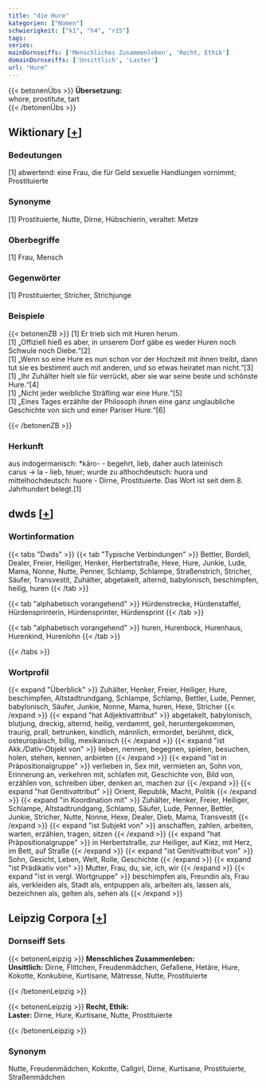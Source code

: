 ```yaml
---
title: "die Hure"
kategorien: ["Nomen"]
schwierigkeit: ["k1", "h4", "r15"]
tags:
series:
mainDornseiffs: ['Menschliches Zusammenleben', 'Recht, Ethik']
domainDornseiffs: ['Unsittlich', 'Laster']
url: "Hure"
---
```


{{< betonenÜbs >}}
**Übersetzung:**  
whore, prostitute, tart  
{{< /betonenÜbs >}}

## Wiktionary [[+](https://de.wiktionary.org/wiki/Hure)]

### Bedeutungen
[1] abwertend: eine Frau, die für Geld sexuelle Handlungen vornimmt; Prostituierte  

### Synonyme
[1] Prostituierte, Nutte, Dirne, Hübschlerin, veraltet: Metze  

### Oberbegriffe
[1] Frau, Mensch  

### Gegenwörter
[1] Prostituierter, Stricher, Strichjunge  

### Beispiele
{{< betonenZB >}}
[1] Er trieb sich mit Huren herum.  
[1] „Offiziell hieß es aber, in unserem Dorf gäbe es weder Huren noch Schwule noch Diebe.“[2]  
[1] „Wenn so eine Hure es nun schon vor der Hochzeit mit ihnen treibt, dann tut sie es bestimmt auch mit anderen, und so etwas heiratet man nicht.“[3]  
[1] „Ihr Zuhälter hielt sie für verrückt, aber sie war seine beste und schönste Hure.“[4]  
[1] „Nicht jeder weibliche Sträfling war eine Hure.“[5]  
[1] „Eines Tages erzählte der Philosoph ihnen eine ganz unglaubliche Geschichte von sich und einer Pariser Hure.“[6]  

{{< /betonenZB >}}
### Herkunft
aus indogermanisch: *kāro- - begehrt, lieb, daher auch lateinisch carus → la - lieb, teuer; wurde zu althochdeutsch: huora und mittelhochdeutsch: huore - Dirne, Prostituierte. Das Wort ist seit dem 8. Jahrhundert belegt.[1]  



## dwds [[+](https://www.dwds.de/wb/Hure)]

### Wortinformation
{{< tabs "Dwds" >}}
{{< tab "Typische Verbindungen" >}}
Bettler, Bordell, Dealer, Freier, Heiliger, Henker, Herbertstraße, Hexe, Hure, Junkie, Lude, Mama, Nonne, Nutte, Penner, Schlamp, Schlampe, Straßenstrich, Stricher, Säufer, Transvestit, Zuhälter, abgetakelt, alternd, babylonisch, beschimpfen, heilig, huren
{{< /tab >}}

{{< tab "alphabetisch vorangehend" >}}
Hürdenstrecke, Hürdenstaffel, Hürdensprinterin, Hürdensprinter, Hürdensprint
{{< /tab >}}

{{< tab "alphabetisch vorangehend" >}}
huren, Hurenbock, Hurenhaus, Hurenkind, Hurenlohn
{{< /tab >}}

{{< /tabs >}}

### Wortprofil
{{< expand "Überblick" >}} Zuhälter, Henker, Freier, Heiliger, Hure, beschimpfen, Altstadtrundgang, Schlampe, Schlamp, Bettler, Lude, Penner, babylonisch, Säufer, Junkie, Nonne, Mama, huren, Hexe, Stricher {{< /expand >}}
{{< expand "hat Adjektivattribut" >}} abgetakelt, babylonisch, blutjung, dreckig, alternd, heilig, verdammt, geil, heruntergekommen, traurig, prall, betrunken, kindlich, männlich, ermordet, berühmt, dick, osteuropäisch, billig, mexikanisch {{< /expand >}}
{{< expand "ist Akk./Dativ-Objekt von" >}} lieben, nennen, begegnen, spielen, besuchen, holen, stehen, kennen, anbieten {{< /expand >}}
{{< expand "ist in Präpositionalgruppe" >}} verlieben in, Sex mit, vermieten an, Sohn von, Erinnerung an, verkehren mit, schlafen mit, Geschichte von, Bild von, erzählen von, schreiben über, denken an, machen zur {{< /expand >}}
{{< expand "hat Genitivattribut" >}} Orient, Republik, Macht, Politik {{< /expand >}}
{{< expand "in Koordination mit" >}} Zuhälter, Henker, Freier, Heiliger, Schlampe, Altstadtrundgang, Schlamp, Säufer, Lude, Penner, Bettler, Junkie, Stricher, Nutte, Nonne, Hexe, Dealer, Dieb, Mama, Transvestit {{< /expand >}}
{{< expand "ist Subjekt von" >}} anschaffen, zahlen, arbeiten, warten, erzählen, tragen, sitzen {{< /expand >}}
{{< expand "hat Präpositionalgruppe" >}} in Herbertstraße, zur Heiliger, auf Kiez, mit Herz, im Bett, auf Straße {{< /expand >}}
{{< expand "ist Genitivattribut von" >}} Sohn, Gesicht, Leben, Welt, Rolle, Geschichte {{< /expand >}}
{{< expand "ist Prädikativ von" >}} Mutter, Frau, du, sie, ich, wir {{< /expand >}}
{{< expand "ist in vergl. Wortgruppe" >}} beschimpfen als, Freundin als, Frau als, verkleiden als, Stadt als, entpuppen als, arbeiten als, lassen als, bezeichnen als, gelten als, sehen als {{< /expand >}}

## Leipzig Corpora [[+](https://corpora.uni-leipzig.de/en/res?word=Hure&corpusId=deu_newscrawl-public_2018)]

### Dornseiff Sets
{{< betonenLeipzig >}}
**Menschliches Zusammenleben:**  
**Unsittlich:** Dirne, Flittchen, Freudenmädchen, Gefallene, Hetäre, Hure, Kokotte, Konkubine, Kurtisane, Mätresse, Nutte, Prostituierte  

{{< /betonenLeipzig >}}


{{< betonenLeipzig >}}
**Recht, Ethik:**  
**Laster:** Dirne, Hure, Kurtisane, Nutte, Prostituierte  

{{< /betonenLeipzig >}}

### Synonym
Nutte, Freudenmädchen, Kokotte, Callgirl, Dirne, Kurtisane, Prostituierte, Straßenmädchen

